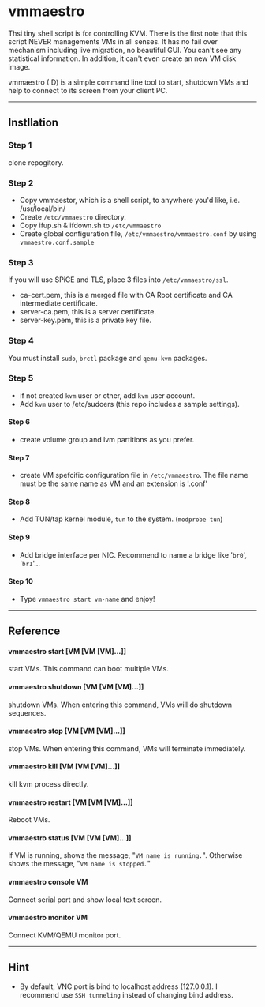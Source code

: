 vmmaestro
=========

Thsi tiny shell script is for controlling KVM. There is the first note that this script NEVER managements VMs in all senses. It has no fail over mechanism including live migration, no beautiful GUI. You can't see any statistical information. In addition, it can't even create an new VM disk image.

vmmaestro (:D) is a simple command line tool to start, shutdown VMs and help to connect to its screen from your client PC.    

----
## Instllation    
### Step 1
clone repogitory.    
### Step 2
* Copy vmmaestor, which is a shell script, to anywhere you'd like, i.e. /usr/local/bin/
* Create ```/etc/vmmaestro``` directory.
* Copy ifup.sh & ifdown.sh to ```/etc/vmmaestro```
* Create global configuration file, ```/etc/vmmaestro/vmmaestro.conf``` by using ```vmmaestro.conf.sample```
    
### Step 3
If you will use SPiCE and TLS, place 3 files into ```/etc/vmmaestro/ssl```.
* ca-cert.pem, this is a merged file with CA Root certificate and CA intermediate certificate.
* server-ca.pem, this is a server certificate.
* server-key.pem, this is a private key file.

### Step 4
You must install ```sudo```, ```brctl``` package and ```qemu-kvm``` packages.

### Step 5
* if not created ```kvm``` user or other, add ```kvm``` user account.
* Add ```kvm``` user to /etc/sudoers (this repo includes a sample settings).

#### Step 6
* create volume group and lvm partitions as you prefer.

#### Step 7
* create VM spefcific configuration file in ```/etc/vmmaestro```. The file name must be the same name as VM and an extension is '.conf'

#### Step 8
* Add TUN/tap kernel module, ```tun``` to the system. (```modprobe tun```)

#### Step 9
* Add bridge interface per NIC. Recommend to name a bridge like '```br0```', '```br1```'...

#### Step 10
* Type ```vmmaestro start vm-name``` and enjoy!

----
## Reference    
#### vmmaestro start [VM [VM [VM]...]]
start VMs. This command can boot multiple VMs.

#### vmmaestro shutdown [VM [VM [VM]...]]
shutdown VMs. When entering this command, VMs will do shutdown sequences.

#### vmmaestro stop [VM [VM [VM]...]]
stop VMs. When entering this command, VMs will terminate immediately.

#### vmmaestro kill [VM [VM [VM]...]]
kill kvm process directly.

#### vmmaestro restart [VM [VM [VM]...]]
Reboot VMs.

#### vmmaestro status [VM [VM [VM]...]]
If VM is running, shows the message, "```VM name is running.```".
Otherwise shows the message, "```VM name is stopped.```"

#### vmmaestro console VM
Connect serial port and show local text screen. 

#### vmmaestro monitor VM
Connect KVM/QEMU monitor port.

----
## Hint    
* By default, VNC port is bind to localhost address (127.0.0.1). I recommend use ```SSH tunneling``` instead of changing bind address.
